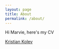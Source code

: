 ```yaml
---
layout: page
title: About
permalink: /about/
---
```


Hi Marvie, here's my CV


[Kristian Kolev](https://kristiankolev.github.io/kristiankolev-cv.github.io/)



